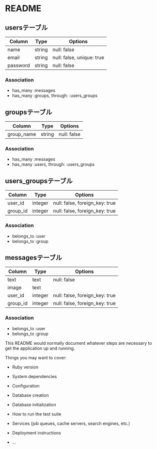 # README
## usersテーブル
|Column|Type|Options|
|------|----|-------|
|name|string|null: false|
|email|string|null: false, unique: true|
|password|string|null: false|
### Association
- has_many :messages
- has_many :groups,  through:  :users_groups

## groupsテーブル
|Column|Type|Options|
|------|----|-------|
|group_name|string|null: false|
### Association
- has_many :messages
- has_many :users,  through:  :users_groups

## users_groupsテーブル
|Column|Type|Options|
|------|----|-------|
|user_id|integer|null: false, foreign_key: true|
|group_id|integer|null: false, foreign_key: true|
### Association
- belongs_to :user
- belongs_to :group

## messagesテーブル
|Column|Type|Options|
|------|----|-------|
|text|text|null: false|
|image|text||
|user_id|integer|null: false, foreign_key: true|
|group_id|integer|null: false, foreign_key: true|
### Association
- belongs_to :user
- belongs_to :group

This README would normally document whatever steps are necessary to get the
application up and running.

Things you may want to cover:

* Ruby version

* System dependencies

* Configuration

* Database creation

* Database initialization

* How to run the test suite

* Services (job queues, cache servers, search engines, etc.)

* Deployment instructions

* ...
